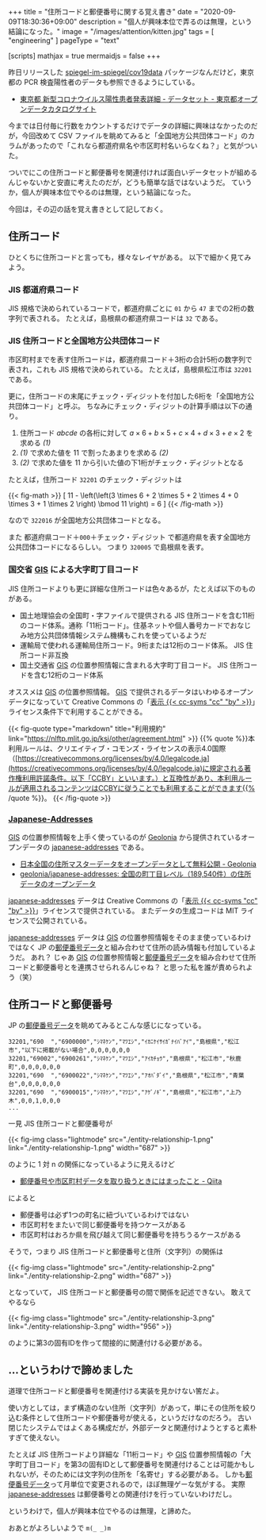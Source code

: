 +++
title = "住所コードと郵便番号に関する覚え書き"
date =  "2020-09-09T18:30:36+09:00"
description = "個人が興味本位で弄るのは無理，という結論になった。"
image = "/images/attention/kitten.jpg"
tags = [ "engineering" ]
pageType = "text"

[scripts]
  mathjax = true
  mermaidjs = false
+++

昨日リリースした [spiegel-im-spiegel/cov19data](https://github.com/spiegel-im-spiegel/cov19data "spiegel-im-spiegel/cov19data: Importing WHO COVID-2019 Cases Global Data") パッケージなんだけど，東京都の PCR 検査陽性者のデータも参照できるようにしている。

- [東京都 新型コロナウイルス陽性患者発表詳細 - データセット - 東京都オープンデータカタログサイト](https://catalog.data.metro.tokyo.lg.jp/dataset/t000010d0000000068)


今までは日付毎に行数をカウントするだけでデータの詳細に興味はなかったのだが，今回改めて CSV ファイルを眺めてみると「全国地方公共団体コード」のカラムがあったので「これなら都道府県名や市区町村名いらなくね？」と気がついた。

ついでにこの住所コードと郵便番号を関連付ければ面白いデータセットが組めるんじゃないかと安直に考えたのだが，どうも簡単な話ではないようだ。
ていうか，個人が興味本位でやるのは無理，という結論になった。

今回は，その辺の話を覚え書きとして記しておく。

## 住所コード

ひとくちに住所コードと言っても，様々なレイヤがある。
以下で細かく見てみよう。

### JIS 都道府県コード

JIS 規格で決められているコードで，都道府県ごとに `01` から `47` までの2桁の数字列で表される。
たとえば，島根県の都道府県コードは `32` である。

### JIS 住所コードと全国地方公共団体コード

市区町村までを表す住所コードは，都道府県コード＋3桁の合計5桁の数字列で表され，これも JIS 規格で決められている。
たとえば，島根県松江市は `32201` である。

更に，住所コードの末尾にチェック・ディジットを付加した6桁を「全国地方公共団体コード」と呼ぶ。
ちなみにチェック・ディジットの計算手順は以下の通り。

1. 住所コード $abcde$ の各桁に対して $a \times 6 + b \times 5 + c \times 4 + d \times 3 + e \times 2$ を求める *(1)*
2. *(1)* で求めた値を $11$ で割ったあまりを求める *(2)*
3. *(2)* で求めた値を $11$ から引いた値の下1桁がチェック・ディジットとなる

たとえば，住所コード `32201` のチェック・ディジットは 

{{< fig-math >}}
\[
11 - \left(\left(3 \times 6 + 2 \times 5 + 2 \times 4 + 0 \times 3 + 1 \times 2 \right) \bmod 11 \right) = 6
\]
{{< /fig-math >}}

なので `322016` が全国地方公共団体コードとなる。

また 都道府県コード＋`000`＋チェック・ディジット で都道府県を表す全国地方公共団体コードになるらしい。
つまり `320005` で島根県を表す。

### 国交省 [GIS] による大字町丁目コード

JIS 住所コードよりも更に詳細な住所コードは色々あるが，たとえば以下のものがある。

- 国土地理協会の全国町・字ファイルで提供される JIS 住所コードを含む11桁のコード体系。通称「11桁コード」。住基ネットや個人番号カードでおなじみ地方公共団体情報システム機構もこれを使っているようだ
- 運輸局で使われる運輸局住所コード。9桁または12桁のコード体系。 JIS 住所コード非互換
- 国土交通省 [GIS] の位置参照情報に含まれる大字町丁目コード。 JIS 住所コードを含む12桁のコード体系

オススメは [GIS] の位置参照情報。
[GIS] で提供されるデータはいわゆるオープンデータになっていて Creative Commons の「[表示  {{< cc-syms "cc" "by" >}}](https://creativecommons.org/licenses/by/4.0/ "Creative Commons — Attribution 4.0 International — CC BY 4.0")」ライセンス条件下で利用することができる。

{{< fig-quote type="markdown" title="利用規約" link="https://nlftp.mlit.go.jp/ksj/other/agreement.html" >}}
{{% quote %}}本利用ルールは、クリエイティブ・コモンズ・ライセンスの表示4.0国際（[https://creativecommons.org/licenses/by/4.0/legalcode.ja](https://creativecommons.org/licenses/by/4.0/legalcode.ja)に規定される著作権利用許諾条件。以下「CCBY」といいます。）と互換性があり、本利用ルールが適用されるコンテンツはCCBYに従うことでも利用することができます{{% /quote %}}。
{{< /fig-quote >}}

### [Japanese-Addresses][japanese-addresses]

[GIS] の位置参照情報を上手く使っているのが [Geolonia] から提供されているオープンデータの [japanese-addresses] である。

- [日本全国の住所マスターデータをオープンデータとして無料公開 - Geolonia](https://geolonia.com/pressrelease/2020/08/05/japanese-addresses.html)
- [geolonia/japanese-addresses: 全国の町丁目レベル（189,540件）の住所データのオープンデータ](https://github.com/geolonia/japanese-addresses)

[japanese-addresses] データは Creative Commons の「[表示  {{< cc-syms "cc" "by" >}}](https://creativecommons.org/licenses/by/4.0/ "Creative Commons — Attribution 4.0 International — CC BY 4.0")」ライセンスで提供されている。
またデータの生成コードは MIT ライセンスで公開されている。

[japanese-addresses] データは [GIS] の位置参照情報をそのまま使っているわけではなく JP の[郵便番号データ]と組み合わせて住所の読み情報も付加しているようだ。
あれ？ じゃあ [GIS] の位置参照情報と[郵便番号データ]を組み合わせて住所コードと郵便番号とを連携させられるんじゃね？ と思った私を誰が責められよう（笑）

## 住所コードと郵便番号

JP の[郵便番号データ]を眺めてみるとこんな感じになっている。

```text
32201,"690  ","6900000","ｼﾏﾈｹﾝ","ﾏﾂｴｼ","ｲｶﾆｹｲｻｲｶﾞﾅｲﾊﾞｱｲ","島根県","松江市","以下に掲載がない場合",0,0,0,0,0,0
32201,"69002","6900261","ｼﾏﾈｹﾝ","ﾏﾂｴｼ","ｱｲｶﾁｮｳ","島根県","松江市","秋鹿町",0,0,0,0,0,0
32201,"690  ","6900022","ｼﾏﾈｹﾝ","ﾏﾂｴｼ","ｱｵﾊﾞﾀﾞｲ","島根県","松江市","青葉台",0,0,0,0,0,0
32201,"690  ","6900015","ｼﾏﾈｹﾝ","ﾏﾂｴｼ","ｱｹﾞﾉｷﾞ","島根県","松江市","上乃木",0,0,1,0,0,0
...
```

一見 JIS 住所コードと郵便番号が

{{< fig-img class="lightmode" src="./entity-relationship-1.png" link="./entity-relationship-1.png" width="687" >}}

のように 1 対 n の関係になっているように見えるけど

- [郵便番号や市区町村データを取り扱うときにはまったこと - Qiita](https://qiita.com/_takwat/items/3a121656425fac7bb820)

によると

- 郵便番号は必ず1つの町名に紐づいているわけではない
- 市区町村をまたいで同じ郵便番号を持つケースがある
- 市区町村はおろか県を飛び越えて同じ郵便番号を持ちうるケースがある

そうで，つまり JIS 住所コードと郵便番号と住所（文字列）の関係は

{{< fig-img class="lightmode" src="./entity-relationship-2.png" link="./entity-relationship-2.png" width="687" >}}

となっていて， JIS 住所コードと郵便番号の間で関係を記述できない。
敢えてやるなら

{{< fig-img class="lightmode" src="./entity-relationship-3.png" link="./entity-relationship-3.png" width="956" >}}

のように第3の固有IDを作って間接的に関連付ける必要がある。

## ...というわけで諦めました

道理で住所コードと郵便番号を関連付ける実装を見かけない筈だよ。

使い方としては，まず構造のない住所（文字列）があって，単にその住所を絞り込む条件として住所コードや郵便番号が使える，というだけなのだろう。
古い閉じたシステムではよくある構成だが，外部データと関連付けようとすると素朴すぎて使えない。

たとえば JIS 住所コードより詳細な「11桁コード」や [GIS] 位置参照情報の「大字町丁目コード」を第3の固有IDとして郵便番号を関連付けることは可能かもしれないが，そのためには文字列の住所を「名寄せ」する必要がある。
しかも[郵便番号データ]って月単位で変更されるので，ほぼ無理ゲーな気がする。
実際 [japanese-addresses] は郵便番号との関連付けを行っていないわけだし。

というわけで，個人が興味本位でやるのは無理，と諦めた。

おあとがよろしいようで `m(_ _)m`

[GIS]: https://nlftp.mlit.go.jp/
[Geolonia]: https://geolonia.com/ "Geolonia - An Elastic Map Hosting - Geolonia"
[japanese-addresses]: https://github.com/geolonia/japanese-addresses "geolonia/japanese-addresses: 全国の町丁目レベル（189,540件）の住所データのオープンデータ"
[郵便番号データ]: https://www.post.japanpost.jp/zipcode/download.html "郵便番号データダウンロード - 日本郵便"
<!-- eof -->
